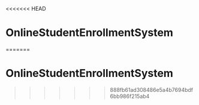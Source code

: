 <<<<<<< HEAD
# OnlineStudentEnrollmentSystem
=======
# OnlineStudentEnrollmentSystem
>>>>>>> 888fb61ad308486e5a4b7694bdf6bb986f215ab4
